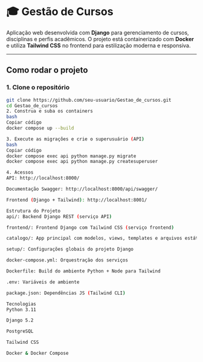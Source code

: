# 🎓 Gestão de Cursos

Aplicação web desenvolvida com **Django** para gerenciamento de cursos, disciplinas e perfis acadêmicos. O projeto está containerizado com **Docker** e utiliza **Tailwind CSS** no frontend para estilização moderna e responsiva.

---

## Como rodar o projeto

### 1. Clone o repositório
```bash
git clone https://github.com/seu-usuario/Gestao_de_cursos.git
cd Gestao_de_cursos
2. Construa e suba os containers
bash
Copiar código
docker compose up --build

3. Execute as migrações e crie o superusuário (API)
bash
Copiar código
docker compose exec api python manage.py migrate
docker compose exec api python manage.py createsuperuser

4. Acessos
API: http://localhost:8000/

Documentação Swagger: http://localhost:8000/api/swagger/

Frontend (Django + Tailwind): http://localhost:8001/

Estrutura do Projeto
api/: Backend Django REST (serviço API)

frontend/: Frontend Django com Tailwind CSS (serviço frontend)

catalogo/: App principal com modelos, views, templates e arquivos estáticos

setup/: Configurações globais do projeto Django

docker-compose.yml: Orquestração dos serviços

Dockerfile: Build do ambiente Python + Node para Tailwind

.env: Variáveis de ambiente

package.json: Dependências JS (Tailwind CLI)

Tecnologias
Python 3.11

Django 5.2

PostgreSQL

Tailwind CSS

Docker & Docker Compose